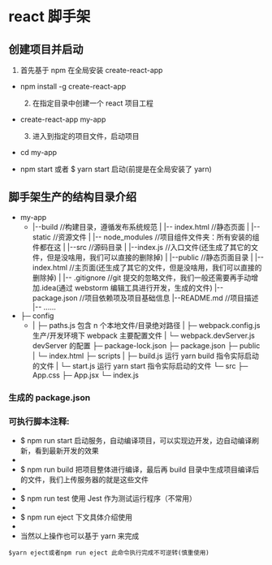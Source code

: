 # react 脚手架

## 创建项目并启动

1. 首先基于 npm 在全局安装 create-react-app

- npm install -g create-react-app

  2. 在指定目录中创建一个 react 项目工程

- create-react-app my-app

  3. 进入到指定的项目文件，启动项目

- cd my-app
- npm start 或者 \$ yarn start 启动(前提是在全局安装了 yarn)

## 脚手架生产的结构目录介绍

- my-app
  - |--build //构建目录，遵循发布系统规范
    | |-- index.html //静态页面
    | |-- static //资源文件
    |
    |-- node_modules //项目组件文件夹：所有安装的组件都在这
    |
    |--src //源码目录
    | |--index.js //入口文件(还生成了其它的文件，但是没啥用，我们可以直接的删除掉)
    |
    |--public //静态页面目录
    | |--index.html //主页面(还生成了其它的文件，但是没啥用，我们可以直接的删除掉)
    |
    |-- .gitignore //git 提交的忽略文件，我们一般还需要再手动增加.idea(通过 webstorm 编辑工具进行开发，生成的文件)
    |--package.json //项目依赖项及项目基础信息
    |--README.md //项目描述
    |-- ......
- ├─ config
  - | ├─ paths.js 包含 n 个本地文件/目录绝对路径
    | ├─ webpack.config.js 生产/开发环境下 webpack 主要配置文件
    | └─ webpack.devServer.js devServer 的配置
    ├─ package-lock.json
    ├─ package.json
    ├─ public
    | └─ index.html
    ├─ scripts
    | ├─ build.js 运行 yarn build 指令实际启动的文件
    | └─ start.js 运行 yarn start 指令实际启动的文件
    └─ src
    ├─ App.css
    ├─ App.jsx
    └─ index.js

### 生成的 package.json

### 可执行脚本注释:

- \$ npm run start 启动服务，自动编译项目，可以实现边开发，边自动编译刷新，看到最新开发的效果
-
- \$ npm run build 把项目整体进行编译，最后再 build 目录中生成项目编译后的文件，我们上传服务器的就是这些文件
-
- \$ npm run test 使用 Jest 作为测试运行程序（不常用）
-
- \$ npm run eject 下文具体介绍使用
-
- 当然以上操作也可以基于 yarn 来完成

`$yarn eject或者npm run eject 此命令执行完成不可逆转(慎重使用)`
